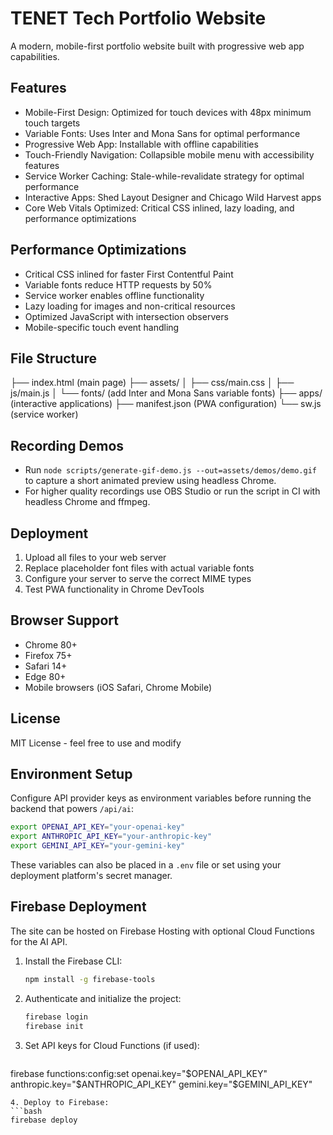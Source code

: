 # TENET Tech Portfolio Website

A modern, mobile-first portfolio website built with progressive web app capabilities.

## Features

- Mobile-First Design: Optimized for touch devices with 48px minimum touch targets
- Variable Fonts: Uses Inter and Mona Sans for optimal performance
- Progressive Web App: Installable with offline capabilities
- Touch-Friendly Navigation: Collapsible mobile menu with accessibility features
- Service Worker Caching: Stale-while-revalidate strategy for optimal performance
- Interactive Apps: Shed Layout Designer and Chicago Wild Harvest apps
- Core Web Vitals Optimized: Critical CSS inlined, lazy loading, and performance optimizations

## Performance Optimizations

- Critical CSS inlined for faster First Contentful Paint
- Variable fonts reduce HTTP requests by 50%
- Service worker enables offline functionality
- Lazy loading for images and non-critical resources
- Optimized JavaScript with intersection observers
- Mobile-specific touch event handling

## File Structure

├── index.html (main page)
├── assets/
│ ├── css/main.css
│ ├── js/main.js
│ └── fonts/ (add Inter and Mona Sans variable fonts)
├── apps/ (interactive applications)
├── manifest.json (PWA configuration)
└── sw.js (service worker)

## Recording Demos

- Run `node scripts/generate-gif-demo.js --out=assets/demos/demo.gif` to capture a short animated preview using headless Chrome.
- For higher quality recordings use OBS Studio or run the script in CI with headless Chrome and ffmpeg.

## Deployment

1. Upload all files to your web server
2. Replace placeholder font files with actual variable fonts
3. Configure your server to serve the correct MIME types
4. Test PWA functionality in Chrome DevTools

## Browser Support

- Chrome 80+
- Firefox 75+
- Safari 14+
- Edge 80+
- Mobile browsers (iOS Safari, Chrome Mobile)

## License

MIT License - feel free to use and modify

## Environment Setup

Configure API provider keys as environment variables before running the backend that powers `/api/ai`:

```bash
export OPENAI_API_KEY="your-openai-key"
export ANTHROPIC_API_KEY="your-anthropic-key"
export GEMINI_API_KEY="your-gemini-key"
```

These variables can also be placed in a `.env` file or set using your deployment platform's secret manager.

## Firebase Deployment

The site can be hosted on Firebase Hosting with optional Cloud Functions for the AI API.

1. Install the Firebase CLI:
   ```bash
   npm install -g firebase-tools
   ```
2. Authenticate and initialize the project:
   ```bash
   firebase login
   firebase init
   ```
3. Set API keys for Cloud Functions (if used):
   ```bash
firebase functions:config:set openai.key="$OPENAI_API_KEY" anthropic.key="$ANTHROPIC_API_KEY" gemini.key="$GEMINI_API_KEY"
   ```
4. Deploy to Firebase:
   ```bash
   firebase deploy
   ```
